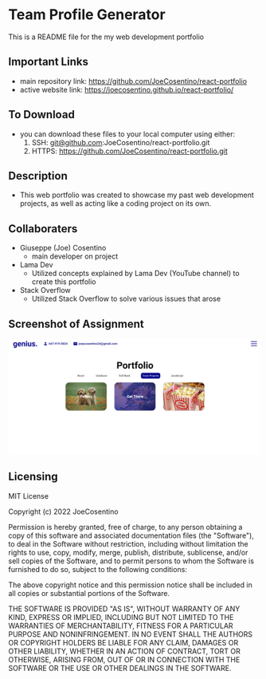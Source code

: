 # Team Profile Generator

This is a README file for the my web development portfolio

## Important Links

* main repository link: https://github.com/JoeCosentino/react-portfolio
* active website link: https://joecosentino.github.io/react-portfolio/

## To Download

* you can download these files to your local computer using either:
    1. SSH: git@github.com:JoeCosentino/react-portfolio.git
    2. HTTPS: https://github.com/JoeCosentino/react-portfolio.git

## Description

* This web portfolio was created to showcase my past web development projects, as well as acting like a coding project on its own. 

## Collaboraters

* Giuseppe (Joe) Cosentino
    - main developer on project
* Lama Dev
    - Utilized concepts explained by Lama Dev (YouTube channel) to create this portfolio
* Stack Overflow
    - Utilized Stack Overflow to solve various issues that arose

## Screenshot of Assignment

![image](./public/assets/portfolio-ss.PNG)

## Licensing

MIT License

Copyright (c) 2022 JoeCosentino

Permission is hereby granted, free of charge, to any person obtaining a copy
of this software and associated documentation files (the "Software"), to deal
in the Software without restriction, including without limitation the rights
to use, copy, modify, merge, publish, distribute, sublicense, and/or sell
copies of the Software, and to permit persons to whom the Software is
furnished to do so, subject to the following conditions:

The above copyright notice and this permission notice shall be included in all
copies or substantial portions of the Software.

THE SOFTWARE IS PROVIDED "AS IS", WITHOUT WARRANTY OF ANY KIND, EXPRESS OR
IMPLIED, INCLUDING BUT NOT LIMITED TO THE WARRANTIES OF MERCHANTABILITY,
FITNESS FOR A PARTICULAR PURPOSE AND NONINFRINGEMENT. IN NO EVENT SHALL THE
AUTHORS OR COPYRIGHT HOLDERS BE LIABLE FOR ANY CLAIM, DAMAGES OR OTHER
LIABILITY, WHETHER IN AN ACTION OF CONTRACT, TORT OR OTHERWISE, ARISING FROM,
OUT OF OR IN CONNECTION WITH THE SOFTWARE OR THE USE OR OTHER DEALINGS IN THE
SOFTWARE.
